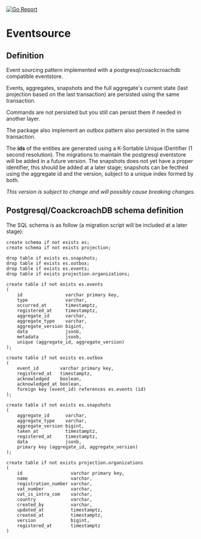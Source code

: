 [![Go Report](https://goreportcard.com/badge/github.com/thefabric-io/eventsource)](https://goreportcard.com/badge/github.com/thefabric-io/eventsource)

# Eventsource

## Definition

Event sourcing pattern implemented with a postgresql/coackcroachdb compatible eventstore.

Events, aggregates, snapshots and the full aggregate's current state (last projection based on the last transaction) are persisted using the same transaction.

Commands are not persisted but you still can persist them if needed in another layer.

The package also implement an outbox pattern also persisted in the same transaction.

The **ids** of the entities are generated using a K-Sortable Unique IDentifier (1 second resolution). The migrations to maintain the postgresql eventstore will be added in a future version. The snapshots does not yet have a proper identifier, this should be added at a later stage; snapshots can be fecthed using the aggregate id and the version, subject to a unique index formed by both.

_This version is subject to change and will possibly cause breaking changes._

## Postgresql/CoackcroachDB schema definition

The SQL schema is as follow (a migration script will be included at a later stage):

```postgresql
create schema if not exists es;
create schema if not exists projection;

drop table if exists es.snapshots;
drop table if exists es.outbox;
drop table if exists es.events;
drop table if exists projection.organizations;

create table if not exists es.events
(
    id                varchar primary key,
    type              varchar,
    occurred_at       timestamptz,
    registered_at     timestamptz,
    aggregate_id      varchar,
    aggregate_type    varchar,
    aggregate_version bigint,
    data              jsonb,
    metadata          jsonb,
    unique (aggregate_id, aggregate_version)
);

create table if not exists es.outbox
(
    event_id        varchar primary key,
    registered_at   timestamptz,
    acknowledged    boolean,
    acknowledged_at boolean,
    foreign key (event_id) references es.events (id)
);

create table if not exists es.snapshots
(
    aggregate_id      varchar,
    aggregate_type    varchar,
    aggregate_version bigint,
    taken_at          timestamptz,
    registered_at     timestamptz,
    data              jsonb,
    primary key (aggregate_id, aggregate_version)
);

create table if not exists projection.organizations
(
    id                  varchar primary key,
    name                varchar,
    registration_number varchar,
    vat_number          varchar,
    vat_is_intra_com    varchar,
    country             varchar,
    created_by          varchar,
    updated_at          timestamptz,
    created_at          timestamptz,
    version             bigint,
    registered_at       timestamptz
)
```